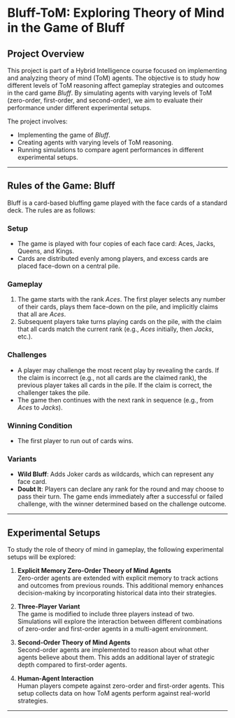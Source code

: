 # **Bluff-ToM: Exploring Theory of Mind in the Game of Bluff**

## **Project Overview**
This project is part of a Hybrid Intelligence course focused on implementing and analyzing theory of mind (ToM) agents. The objective is to study how different levels of ToM reasoning affect gameplay strategies and outcomes in the card game *Bluff*. By simulating agents with varying levels of ToM (zero-order, first-order, and second-order), we aim to evaluate their performance under different experimental setups.

The project involves:
- Implementing the game of *Bluff*.
- Creating agents with varying levels of ToM reasoning.
- Running simulations to compare agent performances in different experimental setups.

---

## **Rules of the Game: Bluff**

Bluff is a card-based bluffing game played with the face cards of a standard deck. The rules are as follows:

### **Setup**
- The game is played with four copies of each face card: Aces, Jacks, Queens, and Kings.
- Cards are distributed evenly among players, and excess cards are placed face-down on a central pile.

### **Gameplay**
1. The game starts with the rank *Aces*. The first player selects any number of their cards, plays them face-down on the pile, and implicitly claims that all are *Aces*.
2. Subsequent players take turns playing cards on the pile, with the claim that all cards match the current rank (e.g., *Aces* initially, then *Jacks*, etc.).

### **Challenges**
- A player may challenge the most recent play by revealing the cards. If the claim is incorrect (e.g., not all cards are the claimed rank), the previous player takes all cards in the pile. If the claim is correct, the challenger takes the pile.
- The game then continues with the next rank in sequence (e.g., from *Aces* to *Jacks*).

### **Winning Condition**
- The first player to run out of cards wins.

### **Variants**
- **Wild Bluff**: Adds Joker cards as wildcards, which can represent any face card.
- **Doubt It**: Players can declare any rank for the round and may choose to pass their turn. The game ends immediately after a successful or failed challenge, with the winner determined based on the challenge outcome.

---

## **Experimental Setups**

To study the role of theory of mind in gameplay, the following experimental setups will be explored:

1. **Explicit Memory Zero-Order Theory of Mind Agents**  
   Zero-order agents are extended with explicit memory to track actions and outcomes from previous rounds. This additional memory enhances decision-making by incorporating historical data into their strategies.

2. **Three-Player Variant**  
   The game is modified to include three players instead of two. Simulations will explore the interaction between different combinations of zero-order and first-order agents in a multi-agent environment.

3. **Second-Order Theory of Mind Agents**  
   Second-order agents are implemented to reason about what other agents believe about them. This adds an additional layer of strategic depth compared to first-order agents.

4. **Human-Agent Interaction**  
   Human players compete against zero-order and first-order agents. This setup collects data on how ToM agents perform against real-world strategies.

---


